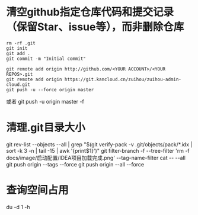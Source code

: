 # 清空github指定仓库代码和提交记录（保留Star、issue等），而非删除仓库
```
rm -rf .git
git init
git add .
git commit -m "Initial commit"

git remote add origin http://github.com/<YOUR ACCOUNT>/<YOUR REPOS>.git
git remote add origin https://git.kancloud.cn/zuihou/zuihou-admin-cloud.git
git push -u --force origin master
```
或者 git push -u origin master -f

# 清理.git目录大小
git rev-list --objects --all | grep "$(git verify-pack -v .git/objects/pack/*.idx | sort -k 3 -n | tail -15 | awk '{print$1}')"
git filter-branch -f --tree-filter 'rm -f docs/image/启动配置/IDEA项目加载完成.png' --tag-name-filter cat -- --all 
git push origin --tags --force 
git push origin --all --force

# 查询空间占用
du -d 1 -h
